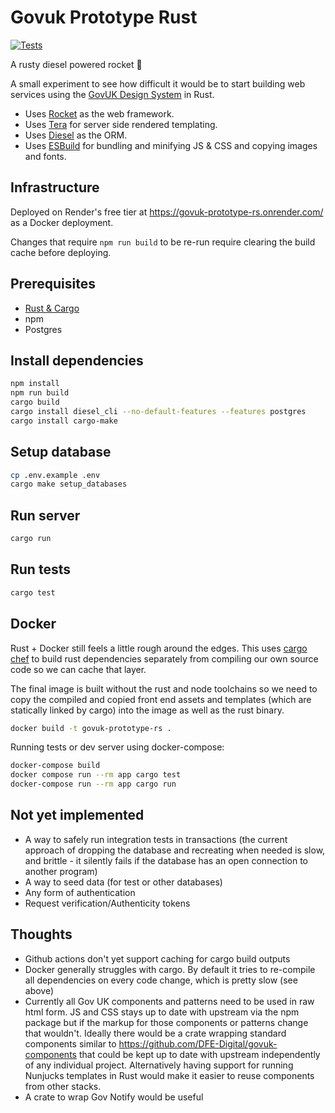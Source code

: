 # Govuk Prototype Rust

[![Tests](https://github.com/baarkerlounger/govuk-prototype-rs/actions/workflows/test.yml/badge.svg)](https://github.com/baarkerlounger/govuk-prototype-rs/actions/workflows/test.yml)

A rusty diesel powered rocket 🚀

A small experiment to see how difficult it would be to start building web services using the [GovUK Design System](https://frontend.design-system.service.gov.uk/) in Rust.

- Uses [Rocket](https://rocket.rs/) as the web framework.
- Uses [Tera](https://tera.netlify.app/) for server side rendered templating.
- Uses [Diesel](https://diesel.rs/) as the ORM.
- Uses [ESBuild](https://esbuild.github.io/) for bundling and minifying JS & CSS and copying images and fonts.

## Infrastructure

Deployed on Render's free tier at https://govuk-prototype-rs.onrender.com/ as a Docker deployment.

Changes that require `npm run build` to be re-run require clearing the build cache before deploying.

## Prerequisites

- [Rust & Cargo](https://doc.rust-lang.org/stable/book/ch01-01-installation.html)
- npm
- Postgres

## Install dependencies

```bash
npm install
npm run build
cargo build
cargo install diesel_cli --no-default-features --features postgres
cargo install cargo-make
```

## Setup database

```bash
cp .env.example .env
cargo make setup_databases
```

## Run server

```bash
cargo run
```

## Run tests

```bash
cargo test
```

## Docker

Rust + Docker still feels a little rough around the edges. This uses [cargo chef](https://github.com/LukeMathWalker/cargo-chef) to build rust dependencies separately from compiling our own source code so we can cache that layer.

The final image is built without the rust and node toolchains so we need to copy the compiled and copied front end assets and templates (which are statically linked by cargo) into the image as well as the rust binary.

```bash
docker build -t govuk-prototype-rs .
```

Running tests or dev server using docker-compose:

```bash
docker-compose build
docker compose run --rm app cargo test
docker-compose run --rm app cargo run
```

## Not yet implemented

- A way to safely run integration tests in transactions (the current approach of dropping the database and recreating when needed is slow, and brittle - it silently fails if the database has an open connection to another program)
- A way to seed data (for test or other databases)
- Any form of authentication
- Request verification/Authenticity tokens


## Thoughts

- Github actions don't yet support caching for cargo build outputs
- Docker generally struggles with cargo. By default it tries to re-compile all dependencies on every code change, which is pretty slow (see above)
- Currently all Gov UK components and patterns need to be used in raw html form. JS and CSS stays up to date with upstream via the npm package but if the markup for those components or patterns change that wouldn't. Ideally there would be a crate wrapping standard components similar to https://github.com/DFE-Digital/govuk-components that could be kept up to date with upstream independently of any individual project. Alternatively having support for running Nunjucks templates in Rust would make it easier to reuse components from other stacks.
- A crate to wrap Gov Notify would be useful
